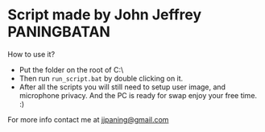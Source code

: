 # Script made by John Jeffrey PANINGBATAN	

How to use it?
* Put the folder on the root of C:\
* Then run `run_script.bat` by double clicking on it.
* After all the scripts you will still need to setup user image, and microphone privacy.
And the PC is ready for swap enjoy your free time. :)

For more info contact me at jjpaning@gmail.com
